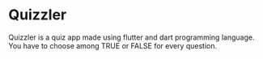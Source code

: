 # Quizzler
Quizzler is a quiz app made using flutter and dart programming language. You have to choose among TRUE or FALSE for every question. 
